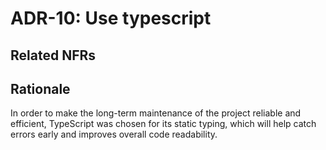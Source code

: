 # ADR-10: Use typescript

## Related NFRs

## Rationale

In order to make the long-term maintenance of the project reliable and efficient, TypeScript was chosen for its static typing, which will help catch errors early and improves overall code readability.
